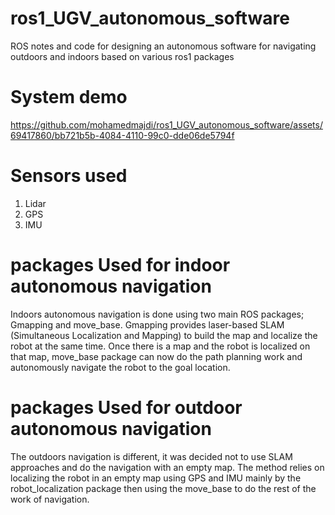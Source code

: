 # ros1_UGV_autonomous_software
ROS notes and code for designing an autonomous software for navigating outdoors and indoors based on various ros1 packages
# System demo


https://github.com/mohamedmajdi/ros1_UGV_autonomous_software/assets/69417860/bb721b5b-4084-4110-99c0-dde06de5794f


# Sensors used
1. Lidar
2. GPS
3. IMU
# packages Used for indoor autonomous navigation
Indoors autonomous navigation is done using two main ROS packages; Gmapping and move_base. Gmapping provides laser-based SLAM (Simultaneous Localization and Mapping) to build the map and localize the robot at the same time. Once there is a map and the robot is localized on that map, move_base package can now do the path planning work and autonomously navigate the robot to the goal location.  
# packages Used for outdoor autonomous navigation
The outdoors navigation is different, it was decided not to use SLAM approaches and do the navigation with an empty map. The method relies on localizing the robot in an empty map using GPS and IMU mainly by the robot_localization package then using the move_base to do the rest of the work of navigation.
